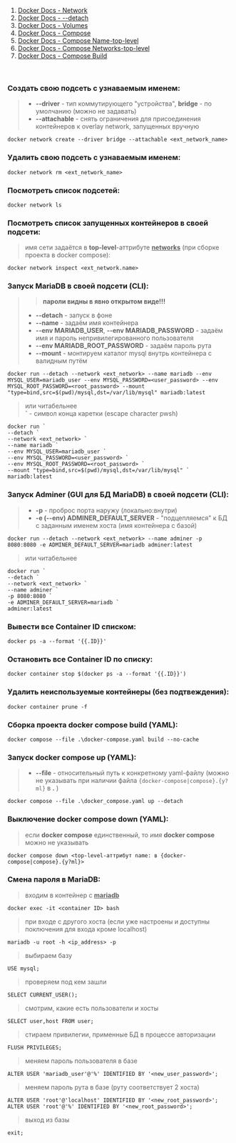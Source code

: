 1. [Docker Docs - Network](https://docs.docker.com/reference/cli/docker/network/create/)
2. [Docker Docs - --detach](https://docs.docker.com/reference/cli/docker/container/run/#detach)
3. [Docker Docs - Volumes](https://docs.docker.com/storage/volumes/#start-a-container-with-a-volume)
4. [Docker Docs - Compose](https://docs.docker.com/reference/cli/docker/compose/)
5. [Docker Docs - Compose Name-top-level](https://docs.docker.com/compose/compose-file/04-version-and-name/#name-top-level-element)
6. [Docker Docs - Compose Networks-top-level](https://docs.docker.com/compose/compose-file/06-networks/)
7. [Docker Docs - Compose Build](https://docs.docker.com/compose/compose-file/build/)
<br>

### Создать свою подсеть с узнаваемым именем:

> * **--driver** - тип коммутирующего "устройства", **bridge** - по умолчанию (можно не задавать)
> * **--attachable** - снять ограничения для присоединения контейнеров к overlay network, запущенных вручную

    docker network create --driver bridge --attachable <ext_network_name>

### Удалить свою подсеть с узнаваемым именем:
    
    docker network rm <ext_network_name>

### Посмотреть список подсетей:

    docker network ls

### Посмотреть список запущенных контейнеров в своей подсети:
    
> имя сети задаётся в **top-level**-аттрибуте <ins>**networks**</ins> (при сборке проекта в docker compose):

    docker network inspect <ext_network.name>

### Запуск MariaDB в своей подсети (CLI):

>> **пароли видны в явно открытом виде!!!**
> 
> * **--detach** - запуск в фоне
> * **--name** - задаём имя контейнера
> * **--env MARIADB_USER**, **--env MARIADB_PASSWORD** - задаём имя и пароль непривилегированного пользователя
> * **--env MARIADB_ROOT_PASSWORD** - задаём пароль рута
> * **--mount** - монтируем каталог mysql внутрь контейнера с валидным путём

    docker run --detach --network <ext_network> --name mariadb --env MYSQL_USER=mariadb_user --env MYSQL_PASSWORD=<user_password> --env MYSQL_ROOT_PASSWORD=<root_password> --mount "type=bind,src=$(pwd)/mysql,dst=/var/lib/mysql" mariadb:latest

> или читабельнее<br>
> **`** - символ конца каретки (escape character pwsh)

    docker run `
    --detach `
    --network <ext_network> `
    --name mariadb `
    --env MYSQL_USER=mariadb_user `
    --env MYSQL_PASSWORD=<user_password> `
    --env MYSQL_ROOT_PASSWORD=<root_password> `
    --mount "type=bind,src=$(pwd)/mysql,dst=/var/lib/mysql" `
    mariadb:latest

### Запуск Adminer (GUI для БД MariaDB) в своей подсети (CLI):

> * **-p** - проброс порта наружу (локально:внутри)
> * **-e (--env) ADMINER_DEFAULT_SERVER** - "подцепляемся" к БД с заданным именем хоста (имя контейнера с базой)

    docker run --detach --network <ext_network> --name adminer -p 8080:8080 -e ADMINER_DEFAULT_SERVER=mariadb adminer:latest

> или читабельнее

    docker run `
    --detach `
    --network <ext_network> `
    --name adminer `
    -p 8080:8080 `
    -e ADMINER_DEFAULT_SERVER=mariadb `
    adminer:latest

### Вывести все Container ID списком:
    
    docker ps -a --format '{{.ID}}'

### Остановить все Container ID по списку:

    docker container stop $(docker ps -a --format '{{.ID}}')

### Удалить неиспользуемые контейнеры (без подтвеждения):

    docker container prune -f

### Сборка проекта docker compose build (YAML):

    docker compose --file .\docker-compose.yaml build --no-cache

### Запуск docker compose up (YAML):

> * **--file** - относительный путь к конкретному yaml-файлу (можно не указывать при наличии файла `{docker-compose|compose}.{y?ml}` в **.** )
    
    docker compose --file .\docker_compose.yaml up --detach

### Выключение docker compose down (YAML):

> если **docker compose** единственный, то *имя* **docker compose** можно не указывать

    docker compose down <top-level-аттрибут name: в {docker-compose|compose}.{y?ml}>

### Смена пароля в MariaDB:

> входим в контейнер с <ins>**mariadb**</ins>

    docker exec -it <container ID> bash

> при входе с другого хоста (если уже настроены и доступны поключения для входа кроме localhost)

    mariadb -u root -h <ip_address> -p

> выбираем базу

    USE mysql;

> проверяем под кем зашли

    SELECT CURRENT_USER();

> смотрим, какие есть пользователи и хосты

    SELECT user,host FROM user;

> стираем привилегии, применные БД в процессе авторизации

    FLUSH PRIVILEGES;

> меняем пароль пользователя в базе

    ALTER USER 'mariadb_user'@'%' IDENTIFIED BY '<new_user_password>';


> меняем пароль рута в базе (руту соответствует 2 хоста)

    ALTER USER 'root'@'localhost' IDENTIFIED BY '<new_root_password>';
    ALTER USER 'root'@'%' IDENTIFIED BY '<new_root_password>';

> выход из базы

    exit; 
